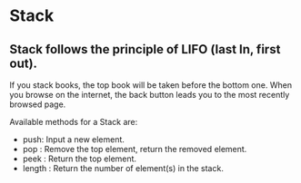 # Stack

## Stack follows the principle of LIFO (last In, first out).

If you stack books, the top book will be taken before the bottom one. When you browse on the internet, the back button leads you to the most recently browsed page.

Available methods for a Stack are:
  - push: Input a new element.
  - pop : Remove the top element, return the removed element.
  - peek : Return the top element.
  - length : Return the number of element(s) in the stack.